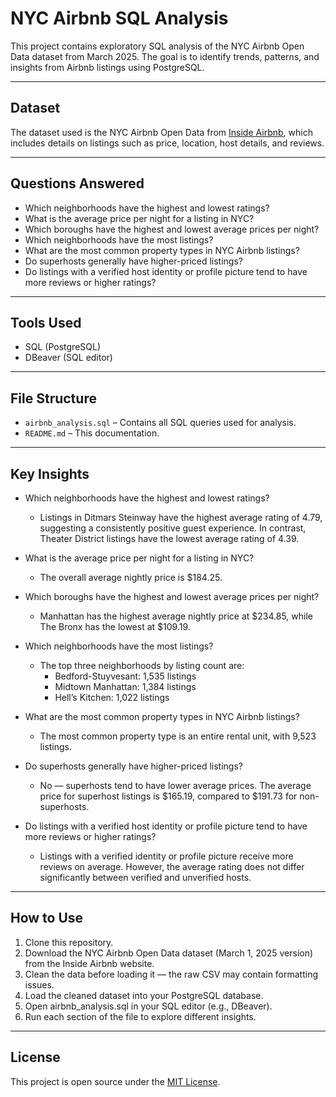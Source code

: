 # NYC Airbnb SQL Analysis

This project contains exploratory SQL analysis of the NYC Airbnb Open Data dataset from March 2025. The goal is to identify trends, patterns, and insights from Airbnb listings using PostgreSQL.

---

## Dataset

The dataset used is the NYC Airbnb Open Data from [Inside Airbnb](http://insideairbnb.com/get-the-data.html), which includes details on listings such as price, location, host details, and reviews.

---

## Questions Answered

- Which neighborhoods have the highest and lowest ratings?
- What is the average price per night for a listing in NYC?
- Which boroughs have the highest and lowest average prices per night?
- Which neighborhoods have the most listings?
- What are the most common property types in NYC Airbnb listings?
- Do superhosts generally have higher-priced listings?
- Do listings with a verified host identity or profile picture tend to have more reviews or higher ratings?

---

## Tools Used

- SQL (PostgreSQL)
- DBeaver (SQL editor)

---

## File Structure

- `airbnb_analysis.sql` – Contains all SQL queries used for analysis.
- `README.md` – This documentation.

---

## Key Insights

- Which neighborhoods have the highest and lowest ratings?
    - Listings in Ditmars Steinway have the highest average rating of 4.79, suggesting a consistently positive guest experience. In contrast, Theater District listings have the lowest average rating of 4.39.

- What is the average price per night for a listing in NYC?
    - The overall average nightly price is $184.25.

- Which boroughs have the highest and lowest average prices per night?
    - Manhattan has the highest average nightly price at $234.85, while The Bronx has the lowest at $109.19.

- Which neighborhoods have the most listings?
    - The top three neighborhoods by listing count are:
        - Bedford-Stuyvesant: 1,535 listings
        - Midtown Manhattan: 1,384 listings
        - Hell’s Kitchen: 1,022 listings

- What are the most common property types in NYC Airbnb listings?
    - The most common property type is an entire rental unit, with 9,523 listings.

- Do superhosts generally have higher-priced listings?
    - No — superhosts tend to have lower average prices. The average price for superhost listings is $165.19, compared to $191.73 for non-superhosts.

- Do listings with a verified host identity or profile picture tend to have more reviews or higher ratings?
    - Listings with a verified identity or profile picture receive more reviews on average. However, the average rating does not differ significantly between verified and unverified hosts.

---

## How to Use

1. Clone this repository.
2. Download the NYC Airbnb Open Data dataset (March 1, 2025 version) from the Inside Airbnb website.
3. Clean the data before loading it — the raw CSV may contain formatting issues.
4. Load the cleaned dataset into your PostgreSQL database.
5. Open airbnb_analysis.sql in your SQL editor (e.g., DBeaver).
6. Run each section of the file to explore different insights.

---

## License

This project is open source under the [MIT License](https://opensource.org/licenses/MIT).
